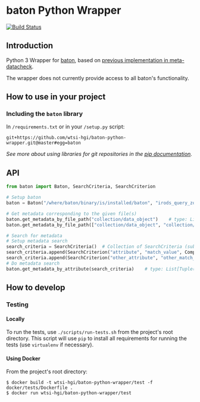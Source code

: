 # baton Python Wrapper
[![Build Status](https://travis-ci.org/wtsi-hgi/baton-python-wrapper.svg)](https://travis-ci.org/wtsi-hgi/baton-python-wrapper)

## Introduction
Python 3 Wrapper for [baton](https://github.com/wtsi-npg/baton), based on [previous implementation in meta-datacheck](https://github.com/wtsi-hgi/metadata-check/blob/9cd5c41b0f2e254fc1d6249a14752bd428587bb7/irods_baton/baton_wrapper.py).

The wrapper does not currently provide access to all baton's functionality.


## How to use in your project
### Including the `baton` library
In ``/requirements.txt`` or in your ``/setup.py`` script:
```
git+https://github.com/wtsi-hgi/baton-python-wrapper.git@master#egg=baton
```
*See more about using libraries for git repositories in the 
[pip documentation](https://pip.readthedocs.org/en/1.1/requirements.html#git).*


## API
```python
from baton import Baton, SearchCriteria, SearchCriterion

# Setup baton
baton = Baton("/where/baton/binary/is/installed/baton", "irods_query_zone")

# Get metadata corresponding to the given file(s)
baton.get_metadata_by_file_path("collection/data_object")    # type: List[Tuple(str, str)]:
baton.get_metadata_by_file_path(["collection/data_object", "collection/other_data_object_"])    # type: List[Tuple(str, str)]:

# Search for metadata
# Setup metadata search
search_criteria = SearchCriteria()  # Collection of SearchCriteria (subclass of `list`)
search_criteria.append(SearchCriterion("attribute", "match_value", ComparisonOperator.EQUALS))
search_criteria.append(SearchCriterion("other_attribute", "other_match_value", ComparisonOperator.LESS_THAN))
# Do metadata search
baton.get_metadata_by_attribute(search_criteria)    # type: List[Tuple(str, str)]:
```


## How to develop
### Testing
#### Locally
To run the tests, use ``./scripts/run-tests.sh`` from the project's root directory. This script will use ``pip`` to 
install all requirements for running the tests (use `virtualenv` if necessary).

#### Using Docker
From the project's root directory:
```
$ docker build -t wtsi-hgi/baton-python-wrapper/test -f docker/tests/Dockerfile .
$ docker run wtsi-hgi/baton-python-wrapper/test
```